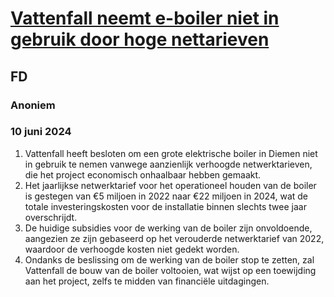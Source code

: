 # [Vattenfall neemt e-boiler niet in gebruik door hoge nettarieven](https://advance.lexis.com/api/document?collection=news&id=urn:contentItem:6C76-3DH1-DYWB-R1XC-00000-00&context=1519360)
## FD
### Anoniem
### 10 juni 2024
1. Vattenfall heeft besloten om een grote elektrische boiler in Diemen niet in gebruik te nemen vanwege aanzienlijk verhoogde netwerktarieven, die het project economisch onhaalbaar hebben gemaakt.
2. Het jaarlijkse netwerktarief voor het operationeel houden van de boiler is gestegen van €5 miljoen in 2022 naar €22 miljoen in 2024, wat de totale investeringskosten voor de installatie binnen slechts twee jaar overschrijdt.
3. De huidige subsidies voor de werking van de boiler zijn onvoldoende, aangezien ze zijn gebaseerd op het verouderde netwerktarief van 2022, waardoor de verhoogde kosten niet gedekt worden.
4. Ondanks de beslissing om de werking van de boiler stop te zetten, zal Vattenfall de bouw van de boiler voltooien, wat wijst op een toewijding aan het project, zelfs te midden van financiële uitdagingen.